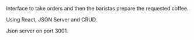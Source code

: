 Interface to take orders and then the baristas prepare the requested coffee.

Using React, JSON Server and CRUD.
 
Json server on port 3001.

